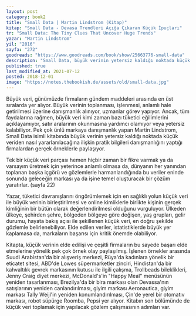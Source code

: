 ```yaml
---
layout: post  
category: book2  
title: "Small Data | Martin Lindstrom (Kitap)"  
kitap: "Small Data - Devasa Trendleri Açığa Çıkaran Küçük İpuçları"
tr: "Small Data: The Tiny Clues That Uncover Huge Trends"  
yazar: "Martin Lindstrom"  
yil: "2016"  
sayfa: "272"  
goodreads: "https://www.goodreads.com/book/show/25663776-small-data"
description: "Small Data, büyük verinin yetersiz kaldığı noktada küçük veriden nasıl yararlanılacağına ilişkin pratik bilgiler veriyor."
published: true
last_modified_at: 2021-07-12
posted: 2018-12-01
image: "https://notes.thebookish.de/assets/old/small-data.jpg"
---
```


Büyük veri, günümüzde firmaların gündem maddeleri arasında en üst sıralarda yer alıyor. Büyük verinin toplanması, işlenmesi, anlamlı hale getirilmesi üzerine danışmanlık alınıyor, uzmanlar görev yapıyor. Ancak, tüm faydalarına rağmen, büyük veri kimi zaman bazı tüketici eğilimlerini açıklayamıyor, satır aralarının okunmasına yardımcı olamıyor veya yetersiz kalabiliyor. Pek çok ünlü markaya danışmanlık yapan Martin Lindstrom, Small Data isimli kitabında büyük verinin yetersiz kaldığı noktada küçük veriden nasıl yararlanılacağına ilişkin pratik bilgileri danışmanlığını yaptığı firmalardan gerçek örneklerle paylaşıyor.  
  
Tek bir küçük veri parçası hemen hiçbir zaman bir fikre varmak ya da varsayım üretmek için yeterince anlamlı olmasa da, dünyanın her yanından toplanan başka içgörü ve gözlemlerle harmanlandığında bu veriler eninde sonunda geleceğin markası ya da işine temel oluşturacak bir çözüm yaratırlar. (sayfa 22)  
  
Yazar, tüketici davranışlarını öngörümlemek için en sağlıklı yolun küçük veri ile büyük verinin birleştirilmesi ve online kimliklerle birlikte kişinin gerçek kimliğinin bir bütün olarak değerlendirilmesi olduğunu vurguluyor. Ülkeden ülkeye, şehirden şehre, bölgeden bölgeye göre değişen, yaş grupları, gelir durumu, hayata bakış açısı ile şekillenen küçük veri, en doğru şekilde gözlemle belirlenebiliyor. Elde edilen veriler, istatistiklerde büyük yer kaplamasa da, markaların başarısı için kritik önemde olabiliyor.  
  
Kitapta, küçük verinin elde edilişi ve çeşitli firmaların bu sayede başarı elde etmelerine yönelik pek çok örnek olay paylaşılmış. İşlenen örnekler arasında Suudi Arabistan'da bir alışveriş merkezi, Rüya'da kadınlara yönelik bir eticatet sitesi, ABD'de Lowes süpermarketler zinciri, Hindistan'da bir kahvaltılık gevrek markasının kutusu ile ilgili çalışma, Trollbeads bileklikleri, Jenny Craig diyet merkezi, McDonald's'in "Happy Meal" menüsünün yeniden tasarlanması, Brezilya'da bir bira markası olan Devassa'nın satışlarının yeniden canlandırılması, giyim markası Aeronautica, giyim markası Tally Weijl'in yeniden konumlandırılması, Çin'de yerel bir otomatıv markası, robot süpürge Roomba, Pepsi yer alıyor. Kitabın son bölümünde de küçük veri toplamak için yapılacak gözlem çalışmasının adımları var.

